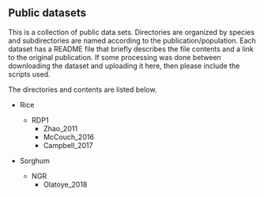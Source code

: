 ## Public datasets

This is a collection of public data sets. Directories are organized by species and subdirectories are named according to the publication/population. Each dataset has a README file that briefly describes the file contents and a link to the original publication. If some processing was done between downloading the dataset and uploading it here, then please include the scripts used. 

The directories and contents are listed below.

* Rice
 	* RDP1
 		* Zhao_2011
		* McCouch_2016
		* Campbell_2017
		
* Sorghum
	* NGR
		* Olatoye_2018
	